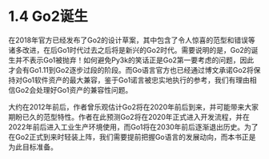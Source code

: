 # 1.4 Go2诞生

在2018年官方已经发布了Go2的设计草案，其中包含了令人惊喜的范型和错误等诸多改进，在后Go1时代过去之后将是新兴的Go2时代。需要说明的是，Go2的诞生并不表示Go1被抛弃！如何避免Py3k的笑话正是Go2第一要考虑的问题，因此才会有Go1.11到Go2逐步过段的阶段。而Go语言官方也已经通过博文承诺Go2将保持对Go1软件资产的最大兼容，鉴于Go1诺言被忠实地执行的参考，我们有理由相信Go2会处理好Go1资产的兼容性问题。

大约在2012年前后，作者曾乐观估计Go2将在2020年前后到来，并可能带来大家期盼已久的范型特性。作者在此预测Go2将在2020年正式进入开发流程，并在2022年前后进入工业生产环境使用，而Go1将在2030年前后逐渐退出历史。为了在Go2正式到来时轻装上阵，我们需要提前把握Go语言的发展动向，而本书正是为此目标准备。
